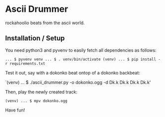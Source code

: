 Ascii Drummer
=============

rockahoolio beats from the ascii world.

Installation / Setup
--------------------

You need python3 and pyvenv to easily fetch all dependencies as follows:

``
... $ pyvenv venv
... $ . venv/bin/activate
(venv) ... $ pip install -r requirements.txt
``

Test it out, say with a dokonko beat ontop of a dokonko backbeat:

`(venv) ... $ ./ascii_drummer.py -o dokonko.ogg -d Dk.k Dk.k Dk.k Dk.k'

Then, play the newly created track:

``
(venv) ... $ mpv dokonko.ogg
``

Have fun!
